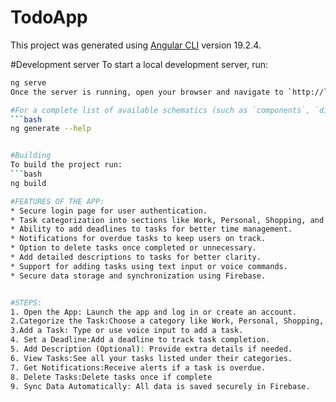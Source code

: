 # TodoApp
This project was generated using [Angular CLI](https://github.com/angular/angular-cli) version 19.2.4.

#Development server
To start a local development server, run:
```bash
ng serve
Once the server is running, open your browser and navigate to `http://localhost:4200/`. The application will automatically reload whenever you modify any of the source files.

#For a complete list of available schematics (such as `components`, `directives`, or `pipes`), run:
```bash
ng generate --help


#Building
To build the project run:
```bash
ng build

#FEATURES OF THE APP:
* Secure login page for user authentication.
* Task categorization into sections like Work, Personal, Shopping, and Health.
* Ability to add deadlines to tasks for better time management.
* Notifications for overdue tasks to keep users on track.
* Option to delete tasks once completed or unnecessary.
* Add detailed descriptions to tasks for better clarity.
* Support for adding tasks using text input or voice commands.
* Secure data storage and synchronization using Firebase.


#STEPS:
1. Open the App: Launch the app and log in or create an account.  
2.Categorize the Task:Choose a category like Work, Personal, Shopping, or Health. 
3.Add a Task: Type or use voice input to add a task.  
4. Set a Deadline:Add a deadline to track task completion.  
5. Add Description (Optional): Provide extra details if needed.  
6. View Tasks:See all your tasks listed under their categories.  
7. Get Notifications:Receive alerts if a task is overdue.  
8. Delete Tasks:Delete tasks once if complete
9. Sync Data Automatically: All data is saved securely in Firebase. 
